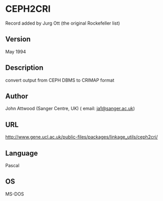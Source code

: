 # CEPH2CRI
Record added by Jurg Ott (the original Rockefeller list)

## Version
May 1994

## Description
convert output from CEPH DBMS to CRIMAP format

## Author
John Attwood (Sanger Centre, UK) ( email: ja1@sanger.ac.uk)

## URL
http://www.gene.ucl.ac.uk/public-files/packages/linkage_utils/ceph2cri/

## Language
Pascal

## OS
MS-DOS